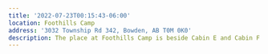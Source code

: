 ```yaml
---
title: '2022-07-23T00:15:43-06:00'
location: Foothills Camp
address: '3032 Township Rd 342, Bowden, AB T0M 0K0'
description: The place at Foothills Camp is beside Cabin E and Cabin F
---
```


